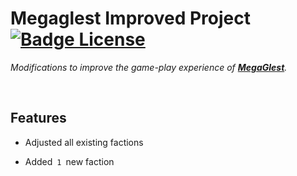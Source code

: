 
# Megaglest Improved Project   [![Badge License]][License]

*Modifications to improve the game-play experience of **[MegaGlest]**.*

<br>

## Features

- Adjusted all existing factions

- Added  `1`  new faction

<br>


<!----------------------------------------------------------------------------->

[MegaGlest]: https://megaglest.org/

[License]: LICENSE 'This repository is licensed under the Creative Commons 3.0 BY NC SA'

<!----------------------------------[ Badges ]--------------------------------->

[Badge License]: https://img.shields.io/badge/-BY_NC_SA-b36e19.svg?style=for-the-badge&logoColor=white&logo=CreativeCommons&labelColor=EF9421

